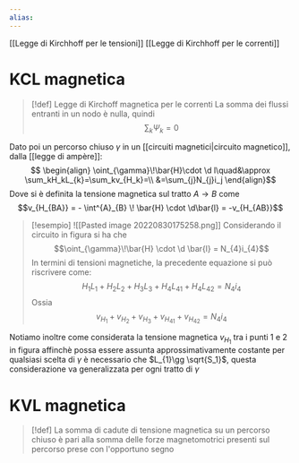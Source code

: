 ```yaml
---
alias: 
---
```


[[Legge di Kirchhoff per le tensioni]]
[[Legge di Kirchhoff per le correnti]] 
# KCL magnetica
>[!def] Legge di Kirchoff magnetica per le correnti 
>La somma dei flussi entranti in un nodo è nulla, quindi
>$$\sum_{k} \Psi_{k}= 0$$

Dato poi un percorso chiuso $\gamma$ in un [[circuiti magnetici|circuito magnetico]], dalla [[legge di ampère]]:
$$
\begin{align}
\oint_{\gamma}\!\bar{H}\cdot \d l\quad&\approx \sum_kH_kL_{k}=\sum_kv_{H_k}=\\
&=\sum_{j}N_{j}i_j
\end{align}$$
Dove si è definita la tensione magnetica sul tratto $A \to B$ come
$$v_{H_{BA}} = - \int^{A}_{B} \! \bar{H} \cdot \d\bar{l} = -v_{H_{AB}}$$


>[!esempio]
>![[Pasted image 20220830175258.png]]
>Considerando il circuito in figura si ha che
>$$\oint_{\gamma}\!\bar{H} \cdot \d \bar{l} = N_{4}i_{4}$$
>In termini di tensioni magnetiche, la precedente equazione si può riscrivere come:
>$$H_1L_{1}+ H_{2}L_{2}+H_{3}L_{3}+H_{4}L_{41} + H_{4}L_{42} = N_4i_4$$
>Ossia 
>$$v_{H_1}+v_{H_2}+v_{H_3}+v_{H_{41}}+v_{H_{42}} = N_4i_4$$

Notiamo inoltre come considerata la tensione magnetica $v_{H_1}$ tra i punti 1 e 2 in figura affinchè possa essere assunta approssimativamente costante per qualsiasi scelta di $\gamma$ è necessario che $L_{1}\gg \sqrt{S_1}$, questa considerazione va generalizzata per ogni tratto di $\gamma$


# KVL magnetica
>[!def]
>La somma di cadute di tensione magnetica su un percorso chiuso è pari alla somma delle forze magnetomotrici presenti sul percorso prese con l'opportuno segno

